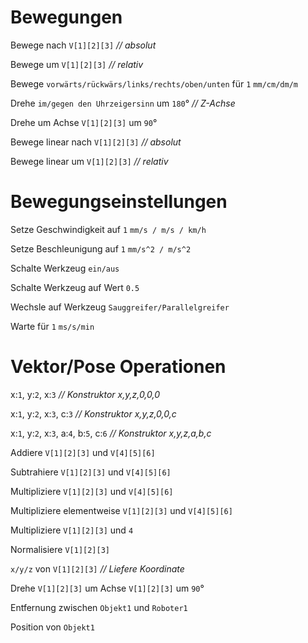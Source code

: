 # Bewegungen

Bewege nach `V[1][2][3]` *// absolut*

Bewege um `V[1][2][3]` *// relativ*

Bewege `vorwärts/rückwärs/links/rechts/oben/unten` für `1` `mm/cm/dm/m`

Drehe `im/gegen den Uhrzeigersinn` um `180`° *// Z-Achse*

Drehe um Achse `V[1][2][3]` um `90`°

Bewege linear nach `V[1][2][3]` *// absolut*

Bewege linear um `V[1][2][3]` *// relativ*

# Bewegungseinstellungen

Setze Geschwindigkeit auf `1` `mm/s / m/s / km/h`

Setze Beschleunigung auf `1` `mm/s^2 / m/s^2`

Schalte Werkzeug `ein/aus`

Schalte Werkzeug auf Wert `0.5`

Wechsle auf Werkzeug `Sauggreifer/Parallelgreifer`

Warte für `1` `ms/s/min`


# Vektor/Pose Operationen

x:`1`, y:`2`, x:`3` *// Konstruktor x,y,z,0,0,0*

x:`1`, y:`2`, x:`3`, c:`3` *// Konstruktor x,y,z,0,0,c*

x:`1`, y:`2`, x:`3`, a:`4`, b:`5`, c:`6` *// Konstruktor x,y,z,a,b,c*

Addiere `V[1][2][3]` und `V[4][5][6]`

Subtrahiere `V[1][2][3]` und `V[4][5][6]`

Multipliziere `V[1][2][3]` und `V[4][5][6]`

Multipliziere elementweise `V[1][2][3]` und `V[4][5][6]`

Multipliziere `V[1][2][3]` und `4`

Normalisiere `V[1][2][3]`

`x/y/z` von `V[1][2][3]` *// Liefere Koordinate*

Drehe `V[1][2][3]` um Achse `V[1][2][3]` um `90`°

Entfernung zwischen `Objekt1` und `Roboter1`

Position von `Objekt1`
